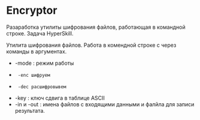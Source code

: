 # Encryptor
Разаработка утилиты шифрования файлов, работающая в командной строке. Задача HyperSkill.

Утилита шифрования файлов. Работа в комендной строке с через команды в аргументах.
 * -mode : режим работы
 *      -enc шифруем
 *      -dec расшифровывем
 *  -key : ключ сдвига в таблице ASCII
 *  -in и -out : имена файлов с входящими данными и фалйла для записи результата.
